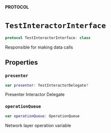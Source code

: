 **PROTOCOL**

# `TestInteractorInterface`

```swift
protocol TestInteractorInterface: class
```

Responsible for making data calls

## Properties
### `presenter`

```swift
var presenter: TestInteractorDelegate?
```

Presenter Interactor Delegate

### `operationQueue`

```swift
var operationQueue: OperationQueue
```

Network layer operation variable
